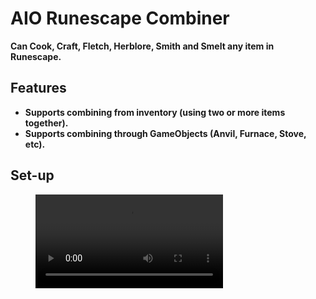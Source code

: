 # AIO Runescape Combiner

**Can Cook, Craft, Fletch, Herblore, Smith and Smelt any item in Runescape.**
<br>

## Features

- **Supports combining from inventory (using two or more items together).**
- **Supports combining through GameObjects (Anvil, Furnace, Stove, etc).**

## Set-up

<figure class="video_container">
  <video controls>
    <source src="https://cloud.krulvis.space/s/SPXzmnTEEwnxP2W/download/herblore_example.mp4" type="video/mp4">
  </video>
</figure>
